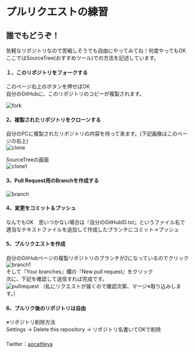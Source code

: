 # プルリクエストの練習
## 誰でもどうぞ！
気軽なリポジトリなので苦戦しそうでも自由にやってみてね！何度やってもOK  
ここではSourceTree(おすすめツール)での方法を記述しています。

#### １、このリポジトリをフォークする
このページ右上のボタンを押せばOK  
自分のGitHubに、このリポジトリのコピーが複製されます。

![fork](https://user-images.githubusercontent.com/39142850/48302712-5e273f00-e543-11e8-9356-ae7ab47ffdc0.jpg)

#### 2、複製されたリポジトリをクローンする
自分のPCに複製されたリポジトリの内容を持って来ます。(下記画像はこのページの右上)  
![clone](https://user-images.githubusercontent.com/39142850/48303070-0095f100-e549-11e8-8d47-4be6ccbedf7b.jpg)

SourceTreeの画面  
![clone1](https://user-images.githubusercontent.com/39142850/48303084-1efbec80-e549-11e8-8deb-b6dfd212a918.jpg)
#### 3、Pull Request用のBranchを作成する
![branch](https://user-images.githubusercontent.com/39142850/48303383-ebbb5c80-e54c-11e8-948e-7874145b95db.jpg)
#### 4、変更をコミット＆プッシュ
なんでもOK　思いつかない場合は『自分のGitHubID.txt』というファイル名で  
適当なテキストファイルを追加して作成したブランチにコミット→プッシュ
#### 5、プルリクエストを作成
自分のGitHubページの複製リポジトリのブランチが2になっているのでクリック  
![branch1](https://user-images.githubusercontent.com/39142850/48303643-eca1bd80-e54f-11e8-9bf0-fdb07de00069.jpg)  
そして『Your branches』欄の『New pull request』をクリック  
次に、下記を確認して送信すれば完成です。  
![pullrequest](https://user-images.githubusercontent.com/39142850/48358658-93b45f80-e6de-11e8-86f7-74d12e3be655.jpg)
（私にリクエストが届くので確認次第、マージ※取り込みします。）
#### 6、プルリク後のリポジトリは自由
※リポジトリ削除方法  
Settings → Delete this repository → リポジトリ名書いてOKで削除
　  
　  
Twitter：[aocattleya](https://twitter.com/aocattleya)
